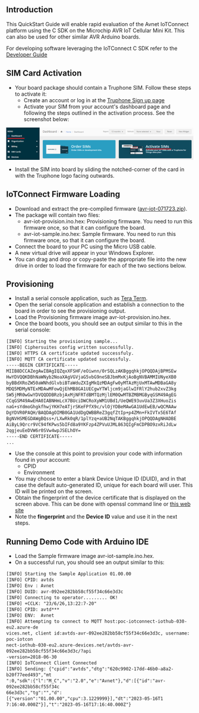 ## Introduction
This QuickStart Guide will enable rapid evaluation of the Avnet IoTConnect platform using the C SDK on the Microchip AVR IoT Cellular Mini Kit.  This can also be used for other similar AVR Arduino boards.

For developing software leveraging the IoTConnect C SDK refer to the [Developer Guide](README.md)

## SIM Card Activation

* Your board package should contain a Truphone SIM. Follow these steps to activate it:
  * Create an account or log in at the [Truphone Sign up page](https://account.truphone.com/register)
  * Activate your SIM from your account's dashboard page and following the steps outlined in the activation process. 
    See the screenshot below:

![Truphone Activation](media/truphone-activate-sim.png "Truphone Activation")

* Install the SIM into board by sliding the notched-corner of the card in with the Truphone logo facing outwards.

## IoTConnect Firmware Loading

* Download and extract the pre-compiled firmware ([avr-iot-071723.zip](https://saleshosted.z13.web.core.windows.net/sdk/arduino/avr-iot-071723.zip)).
* The package will contain two files:
  * avr-iot-provision.ino.hex: Provisioning firmware. You need to run this firmware once, so that it can configure the board.
  * avr-iot-sample.ino.hex: Sample firmware. You need to run this firmware once, so that it can configure the board.
* Connect the board to your PC using the Micro USB cable.
* A new virtual drive will appear in your Windows Explorer.
* You can drag and drop or copy-paste the appropriate file into the new drive in order to load the firmware for each of the two sections below.

## Provisioning

* Install a serial console application, such as [Tera Term](https://ttssh2.osdn.jp/index.html.en).
* Open the serial console application and establish a connection to the board in order to see the provisioning output.
* Load the Provisioning firmware image avr-iot-provision.ino.hex.
* Once the board boots, you should see an output similar to this in the serial console:

```
[INFO] Starting the provisioning sample...
[INFO] Ciphersuites config written successfully.
[INFO] HTTPS CA certificate updated successfuly.
[INFO] MQTT CA certificate updated successfuly.
-----BEGIN CERTIFICATE-----
MIIB8DCCAZegAwIBAgIQZqxXFSHF/eOiwnn/0rSQLzAKBggqhkjOPQQDAjBPMSEw
HwYDVQQKDBhNaWNyb2NoaXAgVGVjaG5vbG9neSBJbmMxKjAoBgNVBAMMIUNyeXB0
byBBdXRoZW50aWNhdGlvbiBTaWduZXIgMkQzMDAgFw0yMTAzMjUxMTAwMDBaGA8y
MDQ5MDMyNTExMDAwMFowQjEhMB8GA1UECgwYTWljcm9jaGlwIFRlY2hub2xvZ3kg
SW5jMR0wGwYDVQQDDBRzbjAxMjNFRTdBMTQzMjlEM0QwMTBZMBMGByqGSM49AgEG
CCqGSM49AwEHA0IABNHmLcX7BUciDWCRoXyWM1UBd1/UeQWE93uvUa3Z3XHuoZis
naG+sYdmoGhgkfhwjYKH7eATjrSKeFPfX9c/vlOjYDBeMAwGA1UdEwEB/wQCMAAw
DgYDVR0PAQH/BAQDAgOIMB0GA1UdDgQWBBReZ3gqfZtIp+p4ZMn+FkIVTx5E6TAf
BgNVHSMEGDAWgBQss+/LXwRk0qR/1plYzq+aUB2NqTAKBggqhkjOPQQDAgNHADBE
AiByL9Qrcr9VC94fKPws5bIFd8a9YKFzp4ZPVuUJML863QIgFmCDPBO9zxRiJdLw
2qgjeuEeDVW6r0SVw4wpJSELhOY=
-----END CERTIFICATE-----
...
```
* Use the console at this point to provision your code with information found in your account:
  * CPID
  * Environment
* You may choose to enter a blank Device Unique ID (DUID), and in that case the default 
auto-generated ID, unique for each board will user. This ID will be printed on the screen.
* Obtain the fingerprint of the device certificate that is displayed on the screen above.
This can be done with openssl command line or [this web site](https://www.samltool.com/fingerprint.php)
* Note the **fingerprint** and the **Device ID** value and use it in the next steps.

## Running Demo Code with Arduino IDE

* Load the Sample firmware image avr-iot-sample.ino.hex. 
* On a successful run, you should see an output similar to this:

```
[INFO] Starting the Sample Application 01.00.00
[INFO] CPID: avtds
[INFO] Env : Avnet
[INFO] DUID: avr-092ee282bb58cf55f34c66e3d3c
[INFO] Connecting to operator......... OK!
[INFO] +CCLK: "23/6/26,13:22:7-20"
[INFO] CPID: avtd***
[INFO] ENV:  Avnet
[INFO] Attempting to connect to MQTT host:poc-iotconnect-iothub-030-eu2.azure-de
vices.net, client id:avtds-avr-092ee282bb58cf55f34c66e3d3c, username: poc-iotcon
nect-iothub-030-eu2.azure-devices.net/avtds-avr-092ee282bb58cf55f34c66e3d3c/?api
-version=2018-06-30
[INFO] IoTConnect Client Connected
[INFO] Sending: {"cpid":"avtds","dtg":"620c9902-17dd-46b0-a8a2-b20f77eed493","mt
":0,"sdk":{"l":"M_C","v":"2.0","e":"Avnet"},"d":[{"id":"avr-092ee282bb58cf55f34c
66e3d3c","tg":"","d":[{"version":"01.00.00","cpu":3.1229999}],"dt":"2023-05-16T1
7:16:40.000Z"}],"t":"2023-05-16T17:16:40.000Z"}
```

